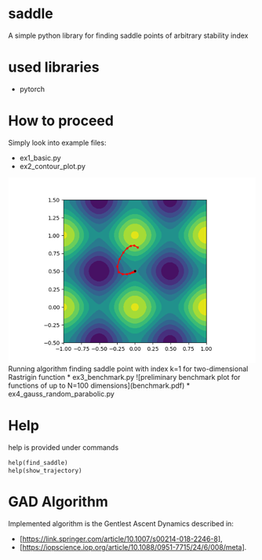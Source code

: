 # saddle
A simple python library for finding saddle points of arbitrary stability index

# used libraries
* pytorch

# How to proceed
Simply look into example files:
* ex1_basic.py
* ex2_contour_plot.py
<img src="contour_plot.png" alt="drawing" width="600"/>
Running algorithm finding saddle point with index k=1 for two-dimensional Rastrigin function
* ex3_benchmark.py
![preliminary benchmark plot for functions of up to N=100 dimensions](benchmark.pdf)
* ex4_gauss_random_parabolic.py

# Help
help is provided under commands
```
help(find_saddle)
help(show_trajectory)
```
# GAD Algorithm
Implemented algorithm is the Gentlest Ascent Dynamics described in:
* [https://link.springer.com/article/10.1007/s00214-018-2246-8],
* [https://iopscience.iop.org/article/10.1088/0951-7715/24/6/008/meta].
